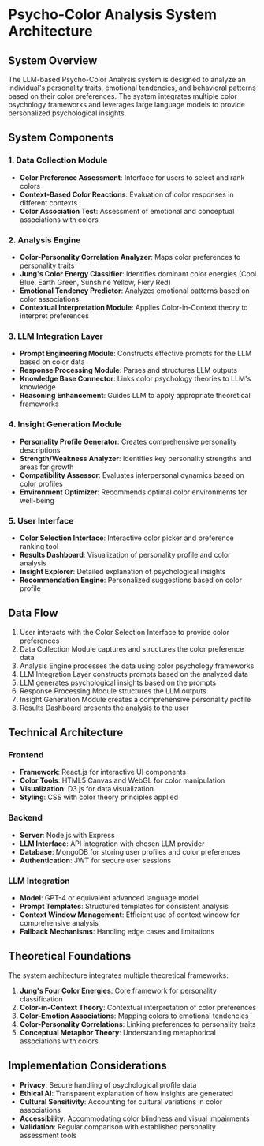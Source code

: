 # Psycho-Color Analysis System Architecture

## System Overview

The LLM-based Psycho-Color Analysis system is designed to analyze an individual's personality traits, emotional tendencies, and behavioral patterns based on their color preferences. The system integrates multiple color psychology frameworks and leverages large language models to provide personalized psychological insights.

## System Components

### 1. Data Collection Module
- **Color Preference Assessment**: Interface for users to select and rank colors
- **Context-Based Color Reactions**: Evaluation of color responses in different contexts
- **Color Association Test**: Assessment of emotional and conceptual associations with colors

### 2. Analysis Engine
- **Color-Personality Correlation Analyzer**: Maps color preferences to personality traits
- **Jung's Color Energy Classifier**: Identifies dominant color energies (Cool Blue, Earth Green, Sunshine Yellow, Fiery Red)
- **Emotional Tendency Predictor**: Analyzes emotional patterns based on color associations
- **Contextual Interpretation Module**: Applies Color-in-Context theory to interpret preferences

### 3. LLM Integration Layer
- **Prompt Engineering Module**: Constructs effective prompts for the LLM based on color data
- **Response Processing Module**: Parses and structures LLM outputs
- **Knowledge Base Connector**: Links color psychology theories to LLM's knowledge
- **Reasoning Enhancement**: Guides LLM to apply appropriate theoretical frameworks

### 4. Insight Generation Module
- **Personality Profile Generator**: Creates comprehensive personality descriptions
- **Strength/Weakness Analyzer**: Identifies key personality strengths and areas for growth
- **Compatibility Assessor**: Evaluates interpersonal dynamics based on color profiles
- **Environment Optimizer**: Recommends optimal color environments for well-being

### 5. User Interface
- **Color Selection Interface**: Interactive color picker and preference ranking tool
- **Results Dashboard**: Visualization of personality profile and color analysis
- **Insight Explorer**: Detailed explanation of psychological insights
- **Recommendation Engine**: Personalized suggestions based on color profile

## Data Flow

1. User interacts with the Color Selection Interface to provide color preferences
2. Data Collection Module captures and structures the color preference data
3. Analysis Engine processes the data using color psychology frameworks
4. LLM Integration Layer constructs prompts based on the analyzed data
5. LLM generates psychological insights based on the prompts
6. Response Processing Module structures the LLM outputs
7. Insight Generation Module creates a comprehensive personality profile
8. Results Dashboard presents the analysis to the user

## Technical Architecture

### Frontend
- **Framework**: React.js for interactive UI components
- **Color Tools**: HTML5 Canvas and WebGL for color manipulation
- **Visualization**: D3.js for data visualization
- **Styling**: CSS with color theory principles applied

### Backend
- **Server**: Node.js with Express
- **LLM Interface**: API integration with chosen LLM provider
- **Database**: MongoDB for storing user profiles and color preferences
- **Authentication**: JWT for secure user sessions

### LLM Integration
- **Model**: GPT-4 or equivalent advanced language model
- **Prompt Templates**: Structured templates for consistent analysis
- **Context Window Management**: Efficient use of context window for comprehensive analysis
- **Fallback Mechanisms**: Handling edge cases and limitations

## Theoretical Foundations

The system architecture integrates multiple theoretical frameworks:

1. **Jung's Four Color Energies**: Core framework for personality classification
2. **Color-in-Context Theory**: Contextual interpretation of color preferences
3. **Color-Emotion Associations**: Mapping colors to emotional tendencies
4. **Color-Personality Correlations**: Linking preferences to personality traits
5. **Conceptual Metaphor Theory**: Understanding metaphorical associations with colors

## Implementation Considerations

- **Privacy**: Secure handling of psychological profile data
- **Ethical AI**: Transparent explanation of how insights are generated
- **Cultural Sensitivity**: Accounting for cultural variations in color associations
- **Accessibility**: Accommodating color blindness and visual impairments
- **Validation**: Regular comparison with established personality assessment tools
